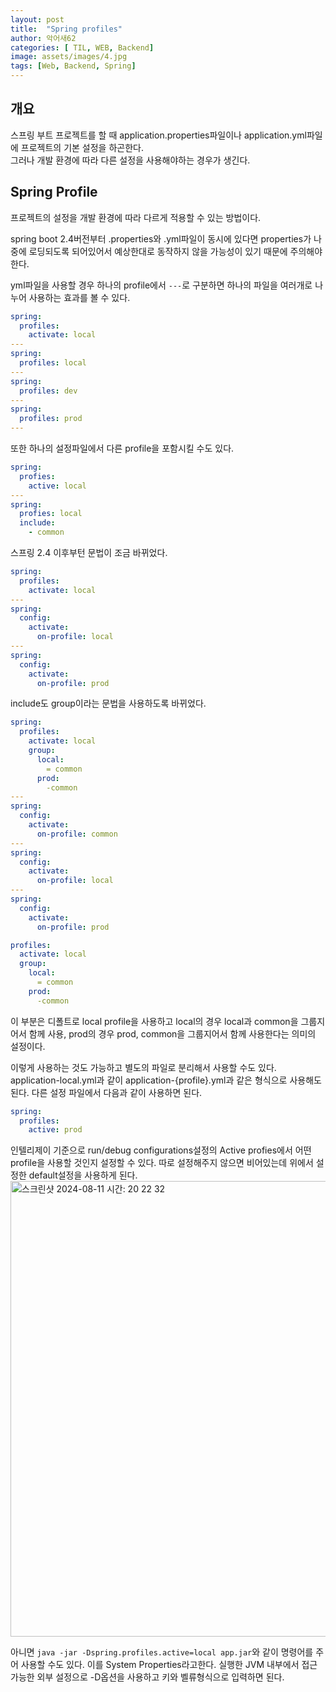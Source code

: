 ```yaml
---
layout: post
title:  "Spring profiles"
author: 악어새62
categories: [ TIL, WEB, Backend]
image: assets/images/4.jpg
tags: [Web, Backend, Spring]
---
```

## 개요

스프링 부트 프로젝트를 할 때 application.properties파일이나 application.yml파일에 프로젝트의 기본 설정을 하곤한다.  
그러나 개발 환경에 따라 다른 설정을 사용해야하는 경우가 생긴다.

## Spring Profile

프로젝트의 설정을 개발 환경에 따라 다르게 적용할 수 있는 방법이다.

spring boot 2.4버전부터 .properties와 .yml파일이 동시에 있다면 properties가 나중에 로딩되도록 되어있어서 예상한대로 동작하지 않을 가능성이 있기 때문에 주의해야한다.

yml파일을 사용할 경우 하나의 profile에서 `---`로 구분하면 하나의 파일을 여러개로 나누어 사용하는 효과를 볼 수 있다.
```yml
spring:
  profiles:
    activate: local
---
spring:
  profiles: local
---
spring:
  profiles: dev
---
spring:
  profiles: prod
---
```
또한 하나의 설정파일에서 다른 profile을 포함시킬 수도 있다.
```yml
spring:
  profies:
    active: local
---
spring:
  profies: local
  include:
    - common
```
스프링 2.4 이후부턴 문법이 조금 바뀌었다.
```yml
spring:
  profiles:
    activate: local
---
spring:
  config:
    activate:
      on-profile: local
---
spring:
  config:
    activate:
      on-profile: prod
```
include도 group이라는 문법을 사용하도록 바뀌었다.
```yml
spring:
  profiles:
    activate: local
    group:
      local: 
        = common
      prod:
        -common
---
spring:
  config:
    activate:
      on-profile: common
---
spring:
  config:
    activate:
      on-profile: local
---
spring:
  config:
    activate:
      on-profile: prod
```

```yml
profiles:
  activate: local
  group:
    local: 
      = common
    prod:
      -common
```
이 부분은 디폴트로 local profile을 사용하고 local의 경우 local과 common을 그룹지어서 함께 사용, prod의 경우 prod, common을 그룹지어서 함께 사용한다는 의미의 설정이다.

이렇게 사용하는 것도 가능하고 별도의 파일로 분리해서 사용할 수도 있다.
application-local.yml과 같이 application-{profile}.yml과 같은 형식으로 사용해도 된다. 다른 설정 파일에서 다음과 같이 사용하면 된다.
```yml
spring:
  profiles:
    active: prod
```

인텔리제이 기준으로 run/debug configurations설정의 Active profies에서 어떤 profile을 사용할 것인지 설정할 수 있다.
따로 설정해주지 않으면 비어있는데 위에서 설정한 default설정을 사용하게 된다.
<img width="729" alt="스크린샷 2024-08-11 시간: 20 22 32" src="https://github.com/user-attachments/assets/2c2a90fb-e900-4aed-b0ec-d7e360dc07ef">

아니면 `java -jar -Dspring.profiles.active=local app.jar`와 같이 명령어를 주어 사용할 수도 있다.
이를 System Properties라고한다. 실행한 JVM 내부에서 접근 가능한 외부 설정으로 -D옵션을 사용하고 키와 벨류형식으로 입력하면 된다.